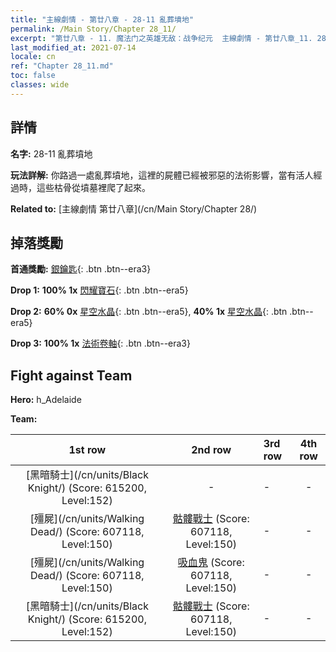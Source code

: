 ```yaml
---
title: "主線劇情 - 第廿八章 - 28-11 亂葬墳地"
permalink: /Main Story/Chapter 28_11/
excerpt: "第廿八章 - 11. 魔法门之英雄无敌：战争纪元  主線劇情 - 第廿八章_11. 28-11 亂葬墳地"
last_modified_at: 2021-07-14
locale: cn
ref: "Chapter 28_11.md"
toc: false
classes: wide
---
```


## 詳情

 **名字:** 28-11 亂葬墳地

 **玩法詳解:** 你路過一處亂葬墳地，這裡的屍體已經被邪惡的法術影響，當有活人經過時，這些枯骨從墳墓裡爬了起來。

 **Related to:** [主線劇情 第廿八章](/cn/Main Story/Chapter 28/)

## 掉落獎勵

 **首通獎勵:** [銀鑰匙](/cn/Items/con_693/){: .btn .btn--era3}

 **Drop 1:** **100% 1x** [閃耀寶石](/cn/Items/mat_100/){: .btn .btn--era5}

 **Drop 2:** **60% 0x** [星空水晶](/cn/Items/mat_94/){: .btn .btn--era5}, **40% 1x** [星空水晶](/cn/Items/mat_94/){: .btn .btn--era5}

 **Drop 3:** **100% 1x** [法術卷軸](/cn/Items/con_694/){: .btn .btn--era3}


## Fight against Team
 **Hero:** h_Adelaide

 **Team:**


  | 1st row | 2nd row | 3rd row | 4th row |
  |:----:|:----:|:----|:----:|
  | [黑暗騎士](/cn/units/Black Knight/) (Score: 615200, Level:152)  | - | - | - |
  | [殭屍](/cn/units/Walking Dead/) (Score: 607118, Level:150)  | [骷髏戰士](/cn/units/Skeleton/) (Score: 607118, Level:150)  | - | - |
  | [殭屍](/cn/units/Walking Dead/) (Score: 607118, Level:150)  | [吸血鬼](/cn/units/Vampire/) (Score: 607118, Level:150)  | - | - |
  | [黑暗騎士](/cn/units/Black Knight/) (Score: 615200, Level:152)  | [骷髏戰士](/cn/units/Skeleton/) (Score: 607118, Level:150)  | - | - |



